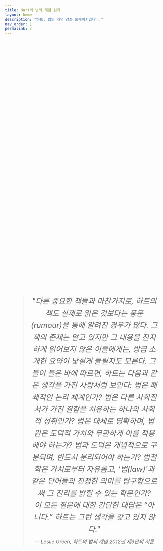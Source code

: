 ```yaml
---
title: Hart의 법의 개념 읽기
layout: home
description: "하트, 법의 개념 강좌 홈페이지입니다."
nav_order: 1
permalink: /
---
```


<div style="display: flex; justify-content: center; align-items: center; height: 60vh; text-align: center; font-style: italic; font-size: 1.5rem; line-height: 1.6; padding: 1rem;">
  <blockquote> "다른 중요한 책들과 마찬가지로, 하트의 책도 실제로 읽은 것보다는 풍문(rumour)을 통해 알려진 경우가 많다. 그 책의 존재는 알고 있지만 그 내용을 진지하게 읽어보지 않은 이들에게는, 방금 소개한 요약이 낯설게 들릴지도 모른다. 그들이 들은 바에 따르면, 하트는 다음과 같은 생각을 가진 사람처럼 보인다: 법은 폐쇄적인 논리 체계인가? 법은 다른 사회질서가 가진 결함을 치유하는 하나의 사회적 성취인가? 법은 대체로 명확하며, 법원은 도덕적 가치와 무관하게 이를 적용해야 하는가? 법과 도덕은 개념적으로 구분되며, 반드시 분리되어야 하는가? 법철학은 가치로부터 자유롭고, '법(law)'과 같은 단어들의 진정한 의미를 탐구함으로써 그 진리를 밝힐 수 있는 학문인가? <br> 이 모든 질문에 대한 간단한 대답은 “아니다.” 하트는 그런 생각을 갖고 있지 않다."
  <span style="font-size: 1rem; display: block; margin-top: 0.5rem;">— Leslie Green, <em>하트의 법의 개념 2012년 제3판의 서론</em></span>
  </blockquote>
</div> 

